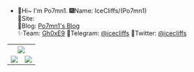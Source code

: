 - 👋Hi~ I'm Po7mn1.
🎆Name: IceCliffs/(Po7mn1)<br>
🔗Site: <br>
  🥰Blog: [Po7mn1's Blog](https://rce.iloli.moe)<br>
  ✨Team: [Gh0xE9](https://team.iloli.moe)
  🛫Telegram: [@icecliffs](https://t.me/icecliffs)
  🌵Twitter: [@icecliffs](https://twitter.com/icecliffs)
  
<table style="width:100%" style="border: 1px dashed #FFF">
  <tr>
    <th colspan="2">
      <img src="https://github-profile-summary-cards.vercel.app/api/cards/profile-details?username=icecliffs&theme=monokai" />
    </th>
  </tr>
  <tr>
    <td><a href="https://github.com/icecliffs">
      <img src="https://github-readme-stats.vercel.app/api?username=icecliffs&show_icons=true&hide_border=false&count_private=true&include_all_commits=true" />
    </a></td>
    <td><a href="https://github.com/icecliffs">
      <img src="https://github-readme-stats.vercel.app/api/top-langs/?username=icecliffs&layout=compact&langs_count=6" />
    </a></td>
  </tr>
</table>
